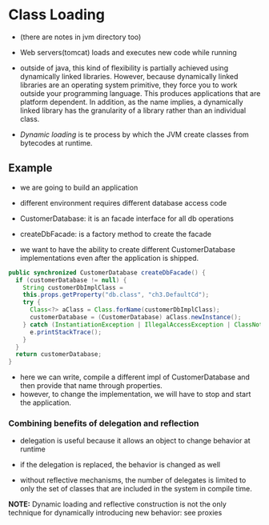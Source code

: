 # Class Loading

- (there are notes in jvm directory too)

- Web servers(tomcat) loads and executes new code while running

- outside of java, this kind of flexibility is partially achieved using
  dynamically linked libraries. However, because dynamically linked libraries
  are an operating system primitive, they force you to work outside your
  programming language. This produces applications that are platform dependent.
  In addition, as the name implies, a dynamically linked library has the
  granularity of a library rather than an individual class.

- *Dynamic loading*  is te process by which the JVM create classes from
  bytecodes at runtime.

## Example

- we are going to build an application
- different environment requires different database access code

- CustomerDatabase: it is an facade interface for all db operations
- createDbFacade: is a factory method to create the facade

- we want to have the ability to create different CustomerDatabase
  implementations even after the application is shipped.


```java
public synchronized CustomerDatabase createDbFacade() {
  if (customerDatabase != null) {
    String customerDbImplClass =
    this.props.getProperty("db.class", "ch3.DefaultCd");
    try {
      Class<?> aClass = Class.forName(customerDbImplClass);
      customerDatabase = (CustomerDatabase) aClass.newInstance();
    } catch (InstantiationException | IllegalAccessException | ClassNotFoundException e) {
      e.printStackTrace();
    }
  }
  return customerDatabase;
}
```

- here we can write, compile a different impl of CustomerDatabase and then provide that name through properties.
- however, to change the implementation, we will have to stop and start the application.

### Combining benefits of delegation and reflection

- delegation is useful because it allows an object to change behavior at runtime

- if the delegation is replaced, the behavior is changed as well

- without reflective mechanisms, the number of delegates is limited to only the
  set of classes that are included in the system in compile time.

**NOTE:** Dynamic loading and reflective construction is not the only technique
for dynamically introducing new behavior: see proxies
